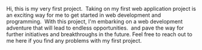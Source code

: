 Hi, this is my very first project. 
Taking on my first web application project is an exciting way for me to get started in web development and programming. 
With this project, I'm embarking on a web development adventure that will lead to endless opportunities. 
and pave the way for further initiatives and breakthroughs in the future.
Feel free to reach out to me here if you find any problems with my first project.
